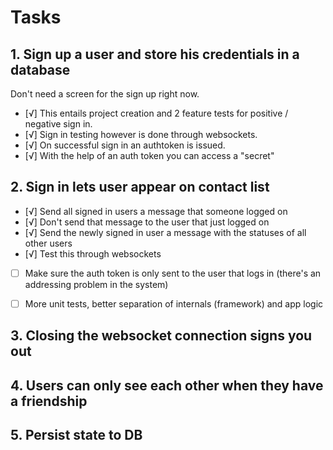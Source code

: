 # Tasks
## 1. Sign up a user and store his credentials in a database
Don't need a screen for the sign up right now.

* [√] This entails project creation and 2 feature tests for positive / negative sign in.
* [√] Sign in testing however is done through websockets.
* [√] On successful sign in an authtoken is issued.
* [√] With the help of an auth token you can access a "secret"

## 2. Sign in lets user appear on contact list
* [√] Send all signed in users a message that someone logged on
* [√] Don't send that message to the user that just logged on
* [√] Send the newly signed in user a message with the statuses of all other users
* [√] Test this through websockets
* [ ] Make sure the auth token is only sent to the user that logs in (there's an addressing problem in the system)
* [ ] More unit tests, better separation of internals (framework) and app logic


## 3. Closing the websocket connection signs you out


## 4. Users can only see each other when they have a friendship


## 5. Persist state to DB
